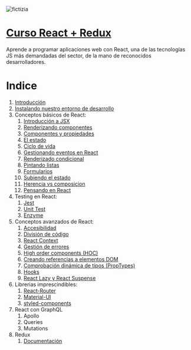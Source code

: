 ![fictizia](./images/fictizia.jpeg)
# [Curso React + Redux](https://fictizia.com/formacion/curso-react-js-redux)

Aprende a programar aplicaciones web con React, una de las tecnologías JS más demandadas del sector, de la mano de reconocidos desarrolladores.

# Indice

1. [Introducción](./introduccion.md)
2. [Instalando nuestro entorno de desarrollo](./environment.md)
3. Conceptos básicos de React:
    1. [Introducción a JSX](./modulo2/jsx.md)
    2. [Renderizando componentes](./modulo2/render.md)
    3. [Componentes y propiedades](./modulo2/props.md)
    3. [El estado](./modulo2/state.md)
    4. [Ciclo de vida](./modulo2/lifecycle.md)
    5. [Gestionando eventos en React](./modulo2/events.md)
    6. [Renderizado condicional](./modulo2/conditionalRender.md)
    7. [Pintando listas](./modulo2/renderList.md)
    8. [Formularios](./modulo2/forms.md)
    9. [Subiendo el estado](./modulo2/state2.md)
    10. [Herencia vs composicion](./modulo2/composition.md)
    11. [Pensando en React](./modulo2/thinkingReact.md)
4. Testing en React:
    1. [Jest](./testing/jest.md)
    2. [Unit Test](./testing/unit.md)
    3. [Enzyme](./testing/enzyme.md)
5. Conceptos avanzados de React:
    1. [Accesibilidad](./modulo3/accessibility.md)
    2. [División de código](./modulo3/code-splitting.md)
    3. [React Context](./modulo3/context.md)
    4. [Gestión de errores](./modulo3/errorboundaries.md)
    5. [High order components (HOC)](./modulo3/hoc.md)
    6. [Creando referencias a elementos DOM](./modulo3/refs.md)
    7. [Comprobación dinámica de tipos (PropTypes)](./modulo3/proptypes.md)
    8. [Hooks](./modulo3/hooks.md)
    9. [React Lazy y React Suspense](./modulo3/lazySuspense.md)
6. Librerias imprescindibles:
    1. [React-Router](./modulo4/react-router.md)
    2. [Material-UI](./modulo4/material-ui.md)
    3. [styled-components](./modulo4/styled-components.md)
7. React con GraphQL
    1. Apollo
    2. Queries
    3. Mutations
8. Redux
    1. [Documentación](./modulo5/redux.md)